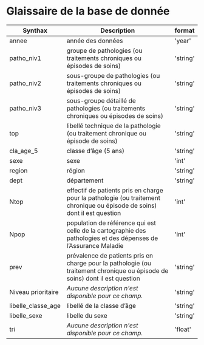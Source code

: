 # Glaissaire de la base de donnée

| Synthax | Description| format |
| ----------- | ----------- |------------|
| annee | année des données | 'year' |
| patho_niv1 | groupe de pathologies (ou traitements chroniques ou épisodes de soins) | 'string'|
| patho_niv2 | sous-groupe de pathologies (ou traitements chroniques ou épisodes de soins) | 'string'|
|patho_niv3 | sous-groupe détaillé de pathologies (ou traitements chroniques ou épisodes de soins)| 'string'|
|top |libellé technique de la pathologie (ou traitement chronique ou épisode de soins)| 'string'|
|cla_age_5 | classe d’âge (5 ans) | 'string'|
| sexe |sexe |'int'|
| region |région| 'string' |
|dept | département| 'string'|
|Ntop |effectif de patients pris en charge pour la pathologie (ou traitement chronique ou épisode de soins) dont il est question| 'int'|
| Npop |population de référence qui est celle de la cartographie des pathologies et des dépenses de l’Assurance Maladie|'int'|
| prev |prévalence de patients pris en charge pour la pathologie (ou traitement chronique ou épisode de soins) dont il est question |'string'|
| Niveau prioritaire | *Aucune description n'est disponible pour ce champ.*|'string'|
|libelle_classe_age |libellé de la classe d’âge |'string'|
| libelle_sexe | libelle du sexe |'string'|
| tri | *Aucune description n'est disponible pour ce champ.*|'float'|
